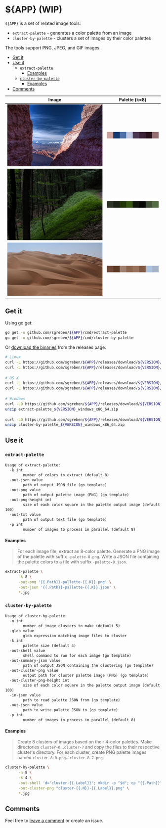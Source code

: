 # ${APP} (WIP)

`${APP}` is a set of related image tools:

- `extract-palette` - generates a color palette from an image
- `cluster-by-palette` - clusters a set of images by their color palettes

The tools support PNG, JPEG, and GIF images.

<!-- TOC -->

- [Get it](#get-it)
- [Use it](#use-it)
    - [`extract-palette`](#extract-palette)
        - [Examples](#examples)
    - [`cluster-by-palette`](#cluster-by-palette)
        - [Examples](#examples-1)
- [Comments](#comments)

<!-- /TOC -->

| Image                  |                         Palette (k=8)  |
|------------------------|----------------------------------------|
| ![img1](docs/img1.jpg) | ![img1-palette](docs/img1-palette.png) |
| ![img2](docs/img2.jpg) | ![img2-palette](docs/img2-palette.png) |
| ![img3](docs/img3.jpg) | ![img3-palette](docs/img3-palette.png) |


## Get it

Using go get:

```sh
go get -u github.com/sgreben/${APP}/cmd/extract-palette
go get -u github.com/sgreben/${APP}/cmd/cluster-by-palette
```

Or [download the binaries](https://github.com/sgreben/${APP}/releases/latest) from the releases page. 

```sh
# Linux
curl -L https://github.com/sgreben/${APP}/releases/download/${VERSION}/extract-palette_${VERSION}_linux_x86_64.tar.gz | tar xz
curl -L https://github.com/sgreben/${APP}/releases/download/${VERSION}/cluster-by-palette_${VERSION}_linux_x86_64.tar.gz | tar xz

# OS X
curl -L https://github.com/sgreben/${APP}/releases/download/${VERSION}/extract-palette_${VERSION}_osx_x86_64.tar.gz | tar xz
curl -L https://github.com/sgreben/${APP}/releases/download/${VERSION}/cluster-by-palette_${VERSION}_osx_x86_64.tar.gz | tar xz

# Windows
curl -LO https://github.com/sgreben/${APP}/releases/download/${VERSION}/extract-palette_${VERSION}_windows_x86_64.zip
unzip extract-palette_${VERSION}_windows_x86_64.zip

curl -LO https://github.com/sgreben/${APP}/releases/download/${VERSION}/cluster-by-palette_${VERSION}_windows_x86_64.zip
unzip cluster-by-palette_${VERSION}_windows_x86_64.zip
```

## Use it

### `extract-palette`

```text
Usage of extract-palette:
  -k int
        number of colors to extract (default 8)
  -out-json value
        path of output JSON file (go template)
  -out-png value
        path of output palette image (PNG) (go template)
  -out-png-height int
        size of each color square in the palette output image (default 100)
  -out-txt value
        path of output text file (go template)
  -p int
        number of images to process in parallel (default 8)
```

#### Examples

> For each image file, extract an 8-color palette. Generate a PNG image of the palette with suffix `-palette-8.png`. Write a JSON file containing the palette colors to a file with suffix `-palette-8.json`.

```sh
extract-palette \
      -k 8 \
      -out-png '{{.Path}}-pallette-{{.K}}.png' \
      -out-json '{{.Path}}-pallette-{{.K}}.json' \
      *.jpg
```

### `cluster-by-palette`

```text
Usage of cluster-by-palette:
  -n int
        number of image clusters to make (default 5)
  -glob value
        glob expression matching image files to cluster
  -k int
        palette size (default 4)
  -out-shell value
        shell command to run for each image (go template)
  -out-summary-json value
        path of output JSON containing the clustering (go template)
  -out-cluster-png value
        output path for cluster palette image (PNG) (go template)
  -out-cluster-png-height int
        size of each color square in the palette output image (default 100)
  -in-json value
        path to read palette JSON from (go template)
  -out-json value
        path to write palette JSON to (go template)
  -p int
        number of images to process in parallel (default 8)
```

#### Examples


> Create 8 clusters of images based on their 4-color palettes. Make directories `cluster-0`...`cluster-7` and copy the files to their respective cluster's directory. For each cluster, create PNG palette images named `cluster-8-0.png`...`cluster-8-7.png`.

```sh 
cluster-by-palette \
      -n 8 \
      -k 4 \
      -out-shell 'd="cluster-{{.Label}}"; mkdir -p "$d"; cp "{{.Path}}" "$d"' \
      -out-cluster-png "cluster-{{.N}}-{{.Label}}.png" \
      *.jpg
``` 

## Comments

Feel free to [leave a comment](https://github.com/sgreben/${APP}/issues/1) or create an issue.